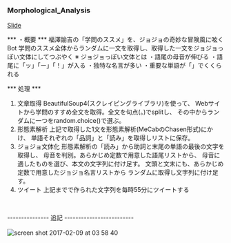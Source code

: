 ### Morphological_Analysis

[Slide](https://speakerdeck.com/xxxhal/webtekisutochu-li)

*** ・概要 ***
福澤諭吉の「学問のススメ」を、ジョジョの奇妙な冒険風に呟くBot
学問のススメ全体からランダムに一文を取得し、取得した一文をジョジョっぽい文体にしてつぶやく
※ ジョジョっぽい文体とは
・語尾の母音が伸びる
・語尾に「ッ」「ー」「！」が入る
・独特な名言が多い
・重要な単語が「」でくくられる

*** 処理 ***
1. 文章取得 BeautifulSoup4(スクレイピングライブラリ)を使って、 Webサイトから学問のすすめ全文を取得。全文を句点(。)でsplitし、 その中からランダムに一つをrandom.choice()で選ぶ。
2. 形態素解析 上記で取得した1文を形態素解析(MeCabのChasen形式)にかけ、 単語それぞれの「品詞」と「読み」を取得しリストに保存。
3. ジョジョ文体化 形態素解析の「読み」から助詞と末尾の単語の最後の文字を取得し、 母音を判別。あらかじめ定数で用意した語尾リストから、 母音に適したものを選び、本文の文字列に付け足す。
文頭と文末にも、あらかじめ定数で用意したジョジョ名言リストから ランダムに取得し文字列に付け足す。
4. ツイート 上記までで作られた文字列を毎時55分にツイートする
<br>


--------------- 追記 -------------------------<br>
<br>
![screen shot 2017-02-09 at 03 58 40](https://cloud.githubusercontent.com/assets/17031124/22752343/87306892-ee7b-11e6-9914-62f6ed4fafd4.png)